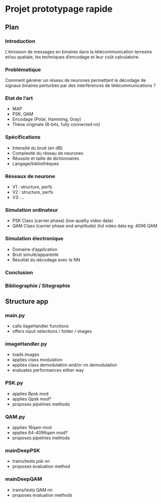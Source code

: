 # Projet prototypage rapide

## Plan
### Introduction
L’émission de messages en binaires dans la télécommunication terrestre et/ou spatiale, les techniques d’encodage et leur coût calculatoire.
### Problématique	
Comment générer un réseau de neurones permettant le décodage de signaux binaires perturbés par des interférences de télécommunications ?
### Etat de l’art
- MAP
- PSK, QAM
- Encodage (Polar, Hamming, Gray)
- Thèse originale (8-bits, fully connected nn)
### Spécifications
- Intensité du bruit (en dB)
- Complexité du réseau de neurones
- Réussite et taille de dictionnaires
- Langage/bibliothèques
### Réseaux de neurone
- V1 : structure, perfs
- V2 : structure, perfs
- V3: …
### Simulation ordinateur
- PSK Class (carrier phase) (low quality video data)
- QAM Class (carrier phase and amplitude) (hd video data eg: 4096 QAM
### Simulation électronique
- Domaine d’application
- Bruit simulé/apparenté
- Résultat du décodage avec le NN
### Conclusion
### Bibliographie / Sitographie
  
## Structure app
  
### main.py  
- calls ilageHandler functions  
- offers input selections / folder / images  
### imageHandler.py  
- loads images  
- applies class modulation   
- applies class demodulation and/or nn demodulation  
- evaluates performances either way  
### PSK.py  
- applies Bpsk mod  
- applies Qpsk mod?   
- proposes pipelines methods  
### QAM.py  
- applies 16qam mod  
- applies 64-4096qam mod?  
- proposes pipelines methods  
### mainDeepPSK  
- trains/tests psk nn  
- proposes evaluation method  
### mainDeepQAM  
- trains/tests QAM nn  
- proposes evaluation methods   
  
